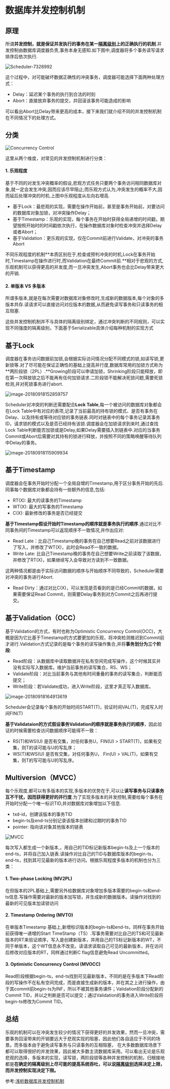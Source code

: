 # 数据库并发控制机制

## 原理

所谓**并发控制，就是保证并发执行的事务在某一[隔离级别](http://catkang.github.io/2018/08/31/isolation-level.html)上的正确执行的机制**.并发控制由数据库调度器负责,事务本身无感知.如下图中,调度器将多个事务读写请求排序后依次执行.

![Scheduler-7328992](http://catkang.github.io/assets/img/concurrency_control/Scheduler-7328992.svg)

这个过程中，对可能破坏数据正确性的冲突事务，调度器可能选择下面两种处理方式：

- Delay：延迟某个事务的执行到合法的时刻
- Abort：直接放弃事务的提交，并回滚该事务可能造成的影响

可以看出Abort比Delay带来更高的成本，接下来我们就介绍不同的并发控制机制在不同情况下的处理方式。

## 分类

![Concurrency Control](http://catkang.github.io/assets/img/concurrency_control/Concurrency%20Control.svg)

这里从两个维度，对常见的并发控制机制进行分类：

#### 1. 乐观程度

基于不同的对发生冲突概率的假设,悲观方式任务只要两个事务访问相同数据库对象,就一定会发生冲突,因而应该尽早阻止;而乐观方式认为,冲突发生的概率不大,因而延后处理冲突的时机.上图中乐观程度从左向右增高.

- 基于Lock：最悲观的实现，需要在操作开始前，甚至是事务开始前，对要访问的数据库对象加锁，对冲突操作Delay；
- 基于Timestamp：乐观的实现，每个事务在开始时获得全局递增的时间戳，期望按照开始时的时间戳依次执行，在操作数据库对象时检查冲突并选择Delay或者Abort；
- 基于Validation：更乐观的实现，仅在Commit前进行Validate，对冲突的事务Abort

不同乐观程度的机制**本质区别在于,检查或预判冲突的时机,Lock在事务开始时,Timestamp在操作进行时,而Validation在最终Commit前.**相对于悲观的方式,乐观机制可以获得更高的并发度,而一旦冲突发生,Abort事务也会比Delay带来更大的开销.

#### 2. 单版本 VS 多版本

所谓多版本,就是在每次需要对数据库对象修改时,生成新的数据版本,每个对象的多版本共存.读请求可以直接访问对应版本的数据,从而避免读写事务和只读事务的相互阻塞.

这些并发控制机制并不与具体的隔离级别绑定，通过冲突判断的不同规则，可以实现不同强度的隔离级别，下面基于Serializable具体介绍每种机制的实现方式

## 基于Lock

调度器在事务访问数据前加锁,会根据实际访问情况分配不同模式的锁,如读写锁,更新锁等.对了尽可能在保证正确性的基础上提高并行度,数据库常用的加锁方式称为**两阶段锁（2PL）.**Growing阶段可以申请加锁，Shrinking阶段只能释放，即在第一次释放锁之后不能再有任何加锁请求.二阶段锁不能解决死锁问题,需要死锁检测,并对死锁事务进行abort.

![image-20180918152859757](http://catkang.github.io/assets/img/concurrency_control/image-20180918152859757.png)

Scheduler对冲突的判断还需要配合**Lock Table**,每一个被访问的数据库对象都会在Lock Table中有对应的表项,记录了当前最高的持有锁的模式、是否有事务在Delay、以及持有或等待对应锁的事务链表.同时对链表中的每个事务记录其事务ID，请求锁的模式以及是否已经持有该锁.调度器会在加锁请求到来时,通过查找Lock Table判断能否加锁或是Delay,如果Delay需要插入到链表中.对应的当事务Commit或Abort后需要对其持有的锁进行释放，并按照不同的策略唤醒等待队列中Delay的事务。

![image-20180918115909934](http://catkang.github.io/assets/img/concurrency_control/image-20180918115909934.png)

## 基于Timestamp

调度器会在事务开始时分配一个全局自增的Timestamp,用于区分事务开始的先后.同事每个数据库对象都会持有一些额外的信息,包括:

- RT(X): 最大的读事务的Timestamp
- WT(X): 最大的写事务的Timestamp
- C(X): 最新修改的事务是否已经提交

**基于Timestamp假设开始时Timestamp的顺序就是事务执行的顺序**.通过对比不同事务间的Timestamp可以返现顺序不一致情况,并作出应对:

- Read Late：比自己Timestamp晚的事务在自己想要Read之前对该数据进行了写入，并修改了WT(X)，此时会Read不一致的数据。
- Write Late: 比自己Timestamp晚的事务在自己想要Write之前读取了该数据，并修改了RT(X)，如果继续写入会导致对方读到不一致数据。

这两种情况都是由于实际访问数据的顺序与开始顺序不同导致的，Scheduler需要对冲突的事务进行Abort.

- Read Dirty：通过对比C(X)，可以发现是否看到的是已经Commit的数据，如果需要保证Read Commit，则需要Delay事务到对方Commit之后再进行提交。

## 基于Validation（OCC）

基于Validation的方式，有时也称为Optimistic Concurrency Control(OCC)，大概是因为它比基于Timestamp的方式要更加的乐观，将冲突检测推迟到Commit前才进行.Validation方式记录的是每个事务的读写操作集合,并将**事务划分为三个阶段**:

- Read阶段：从数据库中读取数据并在私有空间完成写操作，这个时候其实并没有实际写入数据库。维护当前事务的读写集合，RS、WS；
- Validate阶段：对比当前事务与其他有时间重叠的事务的读写集合，判断能否提交；
- Write阶段：若Validate成功，进入Write阶段，这里才真正写入数据库。

![image-20180918164913619](http://catkang.github.io/assets/img/concurrency_control/image-20180918164913619.png)

Scheduler会记录每个事务的开始时间START(T)，验证时间VAL(T)，完成写入时间FIN(T)

**基于Validataion的方式假设事务Validation的顺序就是事务执行的顺序**，因此验证的时候需要检查访问数据顺序可能得不一致：

- RS(T)和WS(U) 是否有交集，对任何事务U，FIN(U) > START(T)，如果有交集，则T的读可能与U的写乱序；
- WS(T)和WS(U) 是否有交集，对任何事务U， Fin(U) > VAL(T)，如果有交集，则T的写可能与U的写乱序。

## Multiversion（MVCC）

每个乐观度,都可以有多版本的实现,多版本的优势在于,可以让**读写事务与只读事务互不干扰，因而获得更好的并行度**.为了实现多版本的并发控制,需要给每个事务在开始时分配一个唯一标识TID,并对数据库对象增加以下信息.

- txd-id，创建该版本的事务TID
- begin-ts及end-ts分别记录该版本创建和过期时的事务TID
- pointer: 指向该对象其他版本的链表

![MVCC](http://catkang.github.io/assets/img/concurrency_control/MVCC.svg)

每次写入都生成一个新版本,，用自己的TID标记新版本begin-ts及上一个版本的end-ts，并将自己加入链表.读操作对比自己的TID与数据库版本的begin-ts，end-ts，找到其可见最新的版本进行访问。根据乐观程度多版本的机制也分为三类：

#### 1. Two-phase Locking (MV2PL)

在但版本的2PL基础上,需要另外给数据库对象增加多版本需要的begin-ts和end-ts信息.写操作需要对最新的版本加写锁，并生成新的数据版本。读操作对找到的最新的可见版本加读锁访问

#### 2. Timestamp Ordering (MVTO)

在单版本Timestamp 基础上,新增标识版本的begin-ts和end-ts，同样在事务开始前获得唯一递增的Start TimeStamp（TS）.写事务需要对比自己的TS和可见最新版本的RT来验证顺序，写入是创建新版本，并用自己的TS标记新版本的WT，不同于单版本，这个WT信息永不改变。读请求读取自己可见的最新版本，并在访问后修改对应版本的RT，同样通过判断C flag信息避免Read Uncommitted。

#### 3. Optimistic Concurrency Control (MVOCC)

Read阶段根据begin-ts，end-ts找到可见最新版本，不同的是在多版本下Read阶段的写操作不在私有空间完成，而是直接生成新的版本，并在其之上进行操作，由于其commit前begin-ts为INF，所以不被其他事务课件；Validation阶段分配新的Commit TID，并以之判断是否可以提交；通过Validation的事务进入Write阶段将begin-ts修改为Commit TID。

## 总结

乐观的机制可以在冲突发生较少的情况下获得更好的并发效果，然而一旦冲突，需要事务回滚带来的开销要远大于悲观实现的阻塞，因此他们各自适应于不同的场景。而多版本由于避免读写事务与只读事务的互相阻塞， 在大多数数据库场景下都可以取得很好的并发效果，因此被大多数主流数据库采用。可以看出无论是乐观悲观的选择，多版本的实现，读写锁，两阶段锁等各种并发控制的机制，归根接地都是**在确定的隔离级别上尽可能的提高系统吞吐，可以说[隔离级别](http://catkang.github.io/2018/08/31/isolation-level.html)选择决定上限，而并发控制实现决定下限。**











参考:[浅析数据库并发控制机制](http://catkang.github.io/2018/09/19/concurrency-control.html)
